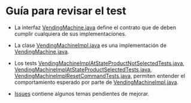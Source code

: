 # Guía para revisar el test

* La interfaz [VendingMachine.java](vm/src/main/java/com/jcsastre/vendingmachine/VendingMachine.java)
define el contrato que de deben cumplir cualquiera de sus implementaciones.

* La clase [VendingMachineImpl.java](https://github.com/jcsastre/vm/blob/master/src/main/java/com/jcsastre/vendingmachine/VendingMachineImpl.java)
es una implementación de [VendingMachine.java](vm/src/main/java/com/jcsastre/vendingmachine/VendingMachine.java).

* Los tests [VendingMachineImplAtStateProductNotSelectedTests.java](vm/src/test/java/com/jcsastre/vendingmachine/VendingMachineImplAtStateProductNotSelectedTests.java),
[VendingMachineImplAtStateProductSelectedTests.java](vm/src/test/java/com/jcsastre/vendingmachine/VendingMachineImplAtStateProductSelectedTests.java),
[VendingMachineImplResetCommandTests.java](vm/src/test/java/com/jcsastre/vendingmachine/VendingMachineImplResetCommandTests.java), permiten entender
el comportamiento esperado por parte de [VendingMachineImpl.java](https://github.com/jcsastre/vm/blob/master/src/main/java/com/jcsastre/vendingmachine/VendingMachineImpl.java).

* [Issues](https://github.com/jcsastre/vm/issues) contiene algunos temas pendientes
de mejorar.
